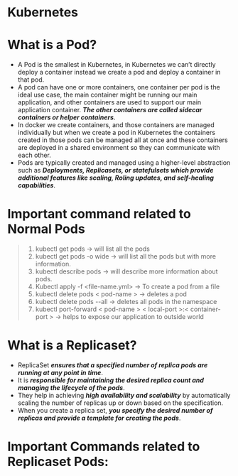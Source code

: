 # Kubernetes
# What is a Pod?
* A Pod is the smallest in Kubernetes, in Kubernetes we can’t directly deploy a container instead we create a pod and deploy a container in that pod.
* A pod can have one or more containers, one container per pod is the ideal use case, the main container might be running our main application, and other containers are used to support our main application container. _**The other containers are called sidecar containers or helper containers**_.
* In docker we create containers, and those containers are managed individually but when we create a pod in Kubernetes the containers created in those pods can be managed all at once and these containers are deployed in a shared environment so they can communicate with each other.
* Pods are typically created and managed using a higher-level abstraction such as _**Deployments, Replicasets, or statefulsets which provide additional features like scaling, Roling updates, and self-healing capabilities**_.
# Important command related to Normal Pods
> 1. kubectl get pods -> will list all the pods
> 1. kubectl get pods -o wide -> will list all the pods but with more information.
> 1. kubectl describe pods -> will describe more information about pods.
> 1. Kubectl apply -f <file-name.yml> -> To create a pod from a file
> 1. kubectl delete pods < pod-name > -> deletes a pod
> 1. kubectl delete pods --all -> deletes all pods in the namespace
> 1. kubectl port-forward < pod-name > < local-port >:< container-port > -> helps to expose our application to outside world

# What is a Replicaset?
* ReplicaSet _**ensures that a specified number of replica pods are running at any point in time**_.
* It is ***responsible for maintaining the desired replica count and managing the lifecycle of the pods***.
* They help in achieving _**high availability and scalability**_ by automatically scaling the number of replicas up or down based on the specification.
* When you create a replica set, ***you specify the desired number of replicas and provide a template for creating the pods***.

# Important Commands related to Replicaset Pods:


